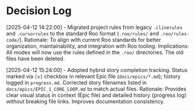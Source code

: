 # Decision Log

[2025-04-12 14:22:00] - Migrated project rules from legacy `.clinerules` and `.cursorrules` to the standard Roo format (`.roo/rules/` and `.roo/rules-code/`). Rationale: To align with current Roo standards for better organization, maintainability, and integration with Roo tooling. Implications: All modes will now use the rules defined in the `.roo/` directories. The old files have been deleted.

[2025-04-12 15:24:00] - Adopted hybrid story completion tracking. Status marked via `[x]` checkbox in relevant Epic file (`docs/epics/*.md`); history logged in `progress.md`. Corrected story filenames listed in `docs/epics/EPIC_1_CORE_LOOP.md` to match actual files. Rationale: Provides clear visual status in context (Epic file) and detailed history (progress log) without breaking file links. Improves documentation consistency.